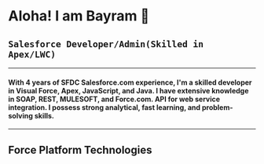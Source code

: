 # Aloha! I am Bayram 👋
## **`Salesforce Developer/Admin(Skilled in Apex/LWC)`**

---

#### With 4 years of SFDC Salesforce.com experience, I'm a skilled developer in Visual Force, Apex, JavaScript, and Java. I have extensive knowledge in SOAP, REST, MULESOFT, and Force.com. API for web service integration. I possess strong analytical, fast learning, and problem-solving skills. 

--- 
## **Force Platform Technologies**
<p dir="auto"><a target="_blank" rel="noopener noreferrer nofollow" href="https://camo.githubusercontent.com/cd5a6068fd1c7301c0462fe9d9c8a3a57b6a49210096a514d8abfba963269c76/68747470733a2f2f696d672e736869656c64732e696f2f62616467652f2d73616c6573666f7263652d626c7565"><img src="https://camo.githubusercontent.com/cd5a6068fd1c7301c0462fe9d9c8a3a57b6a49210096a514d8abfba963269c76/68747470733a2f2f696d672e736869656c64732e696f2f62616467652f2d73616c6573666f7263652d626c7565" alt="" data-canonical-src="https://img.shields.io/badge/-salesforce-blue" style="max-width: 100%;"></a>
<a target="_blank" rel="noopener noreferrer nofollow" href="https://camo.githubusercontent.com/1473c13b6c4f5e8e5248e54ae796d88726c92bd8405d86fddccf846c2d0d0c5e/68747470733a2f2f696d672e736869656c64732e696f2f62616467652f2d73616c6573666f7263652d2d61646d696e2d626c7565"><img src="https://camo.githubusercontent.com/1473c13b6c4f5e8e5248e54ae796d88726c92bd8405d86fddccf846c2d0d0c5e/68747470733a2f2f696d672e736869656c64732e696f2f62616467652f2d73616c6573666f7263652d2d61646d696e2d626c7565" alt="" data-canonical-src="https://img.shields.io/badge/-salesforce--admin-blue" style="max-width: 100%;"></a>
<a target="_blank" rel="noopener noreferrer nofollow" href="https://camo.githubusercontent.com/4fc74ae261563f12c3fa875eecec8f3bd0b56d371cbaf6a2cbe4ebcbab905094/68747470733a2f2f696d672e736869656c64732e696f2f62616467652f2d73616c6573666f7263652d2d646576656c6f706d656e742d626c7565"><img src="https://camo.githubusercontent.com/4fc74ae261563f12c3fa875eecec8f3bd0b56d371cbaf6a2cbe4ebcbab905094/68747470733a2f2f696d672e736869656c64732e696f2f62616467652f2d73616c6573666f7263652d2d646576656c6f706d656e742d626c7565" alt="" data-canonical-src="https://img.shields.io/badge/-salesforce--development-blue" style="max-width: 100%;"></a>
<a target="_blank" rel="noopener noreferrer nofollow" href="https://camo.githubusercontent.com/3f41e1eaa1068927c155727f882a8482e72726f94fc7190f9edfb24f6d5c2e85/68747470733a2f2f696d672e736869656c64732e696f2f62616467652f2d73616c6573666f7263652d2d6175746f6d6174696f6e2d626c7565"><img src="https://camo.githubusercontent.com/3f41e1eaa1068927c155727f882a8482e72726f94fc7190f9edfb24f6d5c2e85/68747470733a2f2f696d672e736869656c64732e696f2f62616467652f2d73616c6573666f7263652d2d6175746f6d6174696f6e2d626c7565" alt="" data-canonical-src="https://img.shields.io/badge/-salesforce--automation-blue" style="max-width: 100%;"></a>
<a target="_blank" rel="noopener noreferrer nofollow" href="https://camo.githubusercontent.com/18019fe73a5c35cf92b7c87b1ca6d78b9a2b91b0e017405fa1ac5fea4a1d911e/68747470733a2f2f696d672e736869656c64732e696f2f62616467652f2d73616c6573666f7263652d2d666c6f772d626c7565"><img src="https://camo.githubusercontent.com/18019fe73a5c35cf92b7c87b1ca6d78b9a2b91b0e017405fa1ac5fea4a1d911e/68747470733a2f2f696d672e736869656c64732e696f2f62616467652f2d73616c6573666f7263652d2d666c6f772d626c7565" alt="" data-canonical-src="https://img.shields.io/badge/-salesforce--flow-blue" style="max-width: 100%;"></a>
<a target="_blank" rel="noopener noreferrer nofollow" href="https://camo.githubusercontent.com/e6d05599f2fd65f461dd856feef39ba67d9ba1c52902990ddaee37c9be6bb592/68747470733a2f2f696d672e736869656c64732e696f2f62616467652f2d73616c65732d2d636c6f75642d626c7565"><img src="https://camo.githubusercontent.com/e6d05599f2fd65f461dd856feef39ba67d9ba1c52902990ddaee37c9be6bb592/68747470733a2f2f696d672e736869656c64732e696f2f62616467652f2d73616c65732d2d636c6f75642d626c7565" alt="" data-canonical-src="https://img.shields.io/badge/-sales--cloud-blue" style="max-width: 100%;"></a>
<a target="_blank" rel="noopener noreferrer nofollow" href="https://camo.githubusercontent.com/2583107bd302ef63b58bca55d3fd69b6749a6508ba5235fe7e178018fad7217c/68747470733a2f2f696d672e736869656c64732e696f2f62616467652f2d736572766963652d2d636c6f75642d626c7565"><img src="https://camo.githubusercontent.com/2583107bd302ef63b58bca55d3fd69b6749a6508ba5235fe7e178018fad7217c/68747470733a2f2f696d672e736869656c64732e696f2f62616467652f2d736572766963652d2d636c6f75642d626c7565" alt="" data-canonical-src="https://img.shields.io/badge/-service--cloud-blue" style="max-width: 100%;"></a>
<a target="_blank" rel="noopener noreferrer nofollow" href="https://camo.githubusercontent.com/d2d18766d10a7c25e3745520a6bddcbf8a97ab09afca2162b3cf3b5cd639d21e/68747470733a2f2f696d672e736869656c64732e696f2f62616467652f2d6d61726b6574696e672d2d636c6f75642d626c7565"><img src="https://camo.githubusercontent.com/d2d18766d10a7c25e3745520a6bddcbf8a97ab09afca2162b3cf3b5cd639d21e/68747470733a2f2f696d672e736869656c64732e696f2f62616467652f2d6d61726b6574696e672d2d636c6f75642d626c7565" alt="" data-canonical-src="https://img.shields.io/badge/-marketing--cloud-blue" style="max-width: 100%;"></a>
<a target="_blank" rel="noopener noreferrer nofollow" href="https://camo.githubusercontent.com/5c1d4fa974b3dafd62eb32497307d6cd2dcd885ab17a2d6f4e06a2d8a3c097f2/68747470733a2f2f696d672e736869656c64732e696f2f62616467652f2d636f6d6d657263652d2d636c6f75642d626c7565"><img src="https://camo.githubusercontent.com/5c1d4fa974b3dafd62eb32497307d6cd2dcd885ab17a2d6f4e06a2d8a3c097f2/68747470733a2f2f696d672e736869656c64732e696f2f62616467652f2d636f6d6d657263652d2d636c6f75642d626c7565" alt="" data-canonical-src="https://img.shields.io/badge/-commerce--cloud-blue" style="max-width: 100%;"></a>
<a target="_blank" rel="noopener noreferrer nofollow" href="https://camo.githubusercontent.com/09c17c22fbc05eccc38f074936094b04944c5d318114be85397dfe34d6f88dec/68747470733a2f2f696d672e736869656c64732e696f2f62616467652f2d637573746f6d65722d2d3336302d626c7565"><img src="https://camo.githubusercontent.com/09c17c22fbc05eccc38f074936094b04944c5d318114be85397dfe34d6f88dec/68747470733a2f2f696d672e736869656c64732e696f2f62616467652f2d637573746f6d65722d2d3336302d626c7565" alt="" data-canonical-src="https://img.shields.io/badge/-customer--360-blue" style="max-width: 100%;"></a>
<a target="_blank" rel="noopener noreferrer nofollow" href="https://camo.githubusercontent.com/e5cea27277b6e5551d285f4e604870e69bfb871a41a4fd99b7018245bc4ad621/68747470733a2f2f696d672e736869656c64732e696f2f62616467652f2d73616c6573666f7263652d2d696e746567726174696f6e2d626c7565"><img src="https://camo.githubusercontent.com/e5cea27277b6e5551d285f4e604870e69bfb871a41a4fd99b7018245bc4ad621/68747470733a2f2f696d672e736869656c64732e696f2f62616467652f2d73616c6573666f7263652d2d696e746567726174696f6e2d626c7565" alt="" data-canonical-src="https://img.shields.io/badge/-salesforce--integration-blue" style="max-width: 100%;"></a>
<a target="_blank" rel="noopener noreferrer nofollow" href="https://camo.githubusercontent.com/95ee54825222800ced6b93deb0d8b512eebb7b80856514f37385bd692610d9c6/68747470733a2f2f696d672e736869656c64732e696f2f62616467652f2d73616c6573666f7263652d2d617069732d626c7565"><img src="https://camo.githubusercontent.com/95ee54825222800ced6b93deb0d8b512eebb7b80856514f37385bd692610d9c6/68747470733a2f2f696d672e736869656c64732e696f2f62616467652f2d73616c6573666f7263652d2d617069732d626c7565" alt="" data-canonical-src="https://img.shields.io/badge/-salesforce--apis-blue" style="max-width: 100%;"></a>
<a target="_blank" rel="noopener noreferrer nofollow" href="https://camo.githubusercontent.com/6b7a9b9069db11a9077f41be1501ccd77b553a282f8d1ceedd88c46ca73b1cfc/68747470733a2f2f696d672e736869656c64732e696f2f62616467652f2d73616c6573666f7263652d2d776f726b666c6f77732d626c7565"><img src="https://camo.githubusercontent.com/6b7a9b9069db11a9077f41be1501ccd77b553a282f8d1ceedd88c46ca73b1cfc/68747470733a2f2f696d672e736869656c64732e696f2f62616467652f2d73616c6573666f7263652d2d776f726b666c6f77732d626c7565" alt="" data-canonical-src="https://img.shields.io/badge/-salesforce--workflows-blue" style="max-width: 100%;"></a>
<a target="_blank" rel="noopener noreferrer nofollow" href="https://camo.githubusercontent.com/18445353a8c941409454e908f31254b6021043596645e9898ee6faf1adc620f6/68747470733a2f2f696d672e736869656c64732e696f2f62616467652f2d73616c6573666f7263652d2d6465706c6f796d656e742d626c7565"><img src="https://camo.githubusercontent.com/18445353a8c941409454e908f31254b6021043596645e9898ee6faf1adc620f6/68747470733a2f2f696d672e736869656c64732e696f2f62616467652f2d73616c6573666f7263652d2d6465706c6f796d656e742d626c7565" alt="" data-canonical-src="https://img.shields.io/badge/-salesforce--deployment-blue" style="max-width: 100%;"></a>
<a target="_blank" rel="noopener noreferrer nofollow" href="https://camo.githubusercontent.com/2468df2af640f359be58af772be5ab0383871d4275bf32333d30657828aca3c0/68747470733a2f2f696d672e736869656c64732e696f2f62616467652f2d73616c6573666f7263652d2d637573746f6d697a6174696f6e2d626c7565"><img src="https://camo.githubusercontent.com/2468df2af640f359be58af772be5ab0383871d4275bf32333d30657828aca3c0/68747470733a2f2f696d672e736869656c64732e696f2f62616467652f2d73616c6573666f7263652d2d637573746f6d697a6174696f6e2d626c7565" alt="" data-canonical-src="https://img.shields.io/badge/-salesforce--customization-blue" style="max-width: 100%;"></a>
<a target="_blank" rel="noopener noreferrer nofollow" href="https://camo.githubusercontent.com/d5e16429ea3c1e83390dc50a325b541393b251d43033871efdd2316c5f00979d/68747470733a2f2f696d672e736869656c64732e696f2f62616467652f2d617065782d626c7565"><img src="https://camo.githubusercontent.com/d5e16429ea3c1e83390dc50a325b541393b251d43033871efdd2316c5f00979d/68747470733a2f2f696d672e736869656c64732e696f2f62616467652f2d617065782d626c7565" alt="" data-canonical-src="https://img.shields.io/badge/-apex-blue" style="max-width: 100%;"></a>
<a target="_blank" rel="noopener noreferrer nofollow" href="https://camo.githubusercontent.com/bf200dd166feb93aed437496895fde34e2c9fd9bc2bd4294539b042406b386cb/68747470733a2f2f696d672e736869656c64732e696f2f62616467652f2d6c77632d626c7565"><img src="https://camo.githubusercontent.com/bf200dd166feb93aed437496895fde34e2c9fd9bc2bd4294539b042406b386cb/68747470733a2f2f696d672e736869656c64732e696f2f62616467652f2d6c77632d626c7565" alt="" data-canonical-src="https://img.shields.io/badge/-lwc-blue" style="max-width: 100%;"></a>
<a target="_blank" rel="noopener noreferrer nofollow" href="https://camo.githubusercontent.com/35f4780ee2917ad0dcff8028806012dd16a5686a2d242aac688a62846f9004bb/68747470733a2f2f696d672e736869656c64732e696f2f62616467652f2d736f716c2d626c7565"><img src="https://camo.githubusercontent.com/35f4780ee2917ad0dcff8028806012dd16a5686a2d242aac688a62846f9004bb/68747470733a2f2f696d672e736869656c64732e696f2f62616467652f2d736f716c2d626c7565" alt="" data-canonical-src="https://img.shields.io/badge/-soql-blue" style="max-width: 100%;"></a>
<a target="_blank" rel="noopener noreferrer nofollow" href="https://camo.githubusercontent.com/e5167d74fcec2b85cc2d5187dcec96357a163faafd50302553b925811709807b/68747470733a2f2f696d672e736869656c64732e696f2f62616467652f2d736f736c2d626c7565"><img src="https://camo.githubusercontent.com/e5167d74fcec2b85cc2d5187dcec96357a163faafd50302553b925811709807b/68747470733a2f2f696d672e736869656c64732e696f2f62616467652f2d736f736c2d626c7565" alt="" data-canonical-src="https://img.shields.io/badge/-sosl-blue" style="max-width: 100%;"></a>
<a target="_blank" rel="noopener noreferrer nofollow" href="https://camo.githubusercontent.com/2ed12f83b7eba75eb7229308ad155db442b01c24d27b18e40e311e51eeed4dbb/68747470733a2f2f696d672e736869656c64732e696f2f62616467652f2d6c696768746e696e672d2d6672616d65776f726b2d626c7565"><img src="https://camo.githubusercontent.com/2ed12f83b7eba75eb7229308ad155db442b01c24d27b18e40e311e51eeed4dbb/68747470733a2f2f696d672e736869656c64732e696f2f62616467652f2d6c696768746e696e672d2d6672616d65776f726b2d626c7565" alt="" data-canonical-src="https://img.shields.io/badge/-lightning--framework-blue" style="max-width: 100%;"></a>
<a target="_blank" rel="noopener noreferrer nofollow" href="https://camo.githubusercontent.com/7a39d9caa6a56055572431920591bd302d04af6f346d0e33ad97ed94db162cf9/68747470733a2f2f696d672e736869656c64732e696f2f62616467652f2d666f7263652e636f6d2d626c7565"><img src="https://camo.githubusercontent.com/7a39d9caa6a56055572431920591bd302d04af6f346d0e33ad97ed94db162cf9/68747470733a2f2f696d672e736869656c64732e696f2f62616467652f2d666f7263652e636f6d2d626c7565" alt="" data-canonical-src="https://img.shields.io/badge/-force.com-blue" style="max-width: 100%;"></a>
<a target="_blank" rel="noopener noreferrer nofollow" href="https://camo.githubusercontent.com/f0b081306d66a523f2f08c71a989c0cc4e5ec64d42494bb0038ed3fb254cd217/68747470733a2f2f696d672e736869656c64732e696f2f62616467652f2d617065782d2d74726967676572732d626c7565"><img src="https://camo.githubusercontent.com/f0b081306d66a523f2f08c71a989c0cc4e5ec64d42494bb0038ed3fb254cd217/68747470733a2f2f696d672e736869656c64732e696f2f62616467652f2d617065782d2d74726967676572732d626c7565" alt="" data-canonical-src="https://img.shields.io/badge/-apex--triggers-blue" style="max-width: 100%;"></a>
<a target="_blank" rel="noopener noreferrer nofollow" href="https://camo.githubusercontent.com/c16cf64128e37ea3d1ed02f077710574b188177fde59aa066a344e9d20562d57/68747470733a2f2f696d672e736869656c64732e696f2f62616467652f2d76697375616c2d2d666f7263652d626c7565"><img src="https://camo.githubusercontent.com/c16cf64128e37ea3d1ed02f077710574b188177fde59aa066a344e9d20562d57/68747470733a2f2f696d672e736869656c64732e696f2f62616467652f2d76697375616c2d2d666f7263652d626c7565" alt="" data-canonical-src="https://img.shields.io/badge/-visual--force-blue" style="max-width: 100%;"></a>
<a target="_blank" rel="noopener noreferrer nofollow" href="https://camo.githubusercontent.com/8be03df5be453d7cbaeb8c65e665d477fc77ef6bf5521e1b8919f037afedf145/68747470733a2f2f696d672e736869656c64732e696f2f62616467652f2d62756c6b2d2d6170692d626c7565"><img src="https://camo.githubusercontent.com/8be03df5be453d7cbaeb8c65e665d477fc77ef6bf5521e1b8919f037afedf145/68747470733a2f2f696d672e736869656c64732e696f2f62616467652f2d62756c6b2d2d6170692d626c7565" alt="" data-canonical-src="https://img.shields.io/badge/-bulk--api-blue" style="max-width: 100%;"></a>
<a target="_blank" rel="noopener noreferrer nofollow" href="https://camo.githubusercontent.com/2a45bfeede00ae479f06df6ee990348c0cf191f31a9446892af39552eb3a0161/68747470733a2f2f696d672e736869656c64732e696f2f62616467652f2d7765622d2d636f6d706f6e656e74732d626c7565"><img src="https://camo.githubusercontent.com/2a45bfeede00ae479f06df6ee990348c0cf191f31a9446892af39552eb3a0161/68747470733a2f2f696d672e736869656c64732e696f2f62616467652f2d7765622d2d636f6d706f6e656e74732d626c7565" alt="" data-canonical-src="https://img.shields.io/badge/-web--components-blue" style="max-width: 100%;"></a>
<a target="_blank" rel="noopener noreferrer nofollow" href="https://camo.githubusercontent.com/640e9851edd16efb47121118f6059b16713db79894ad50291a415c0752b39d18/68747470733a2f2f696d672e736869656c64732e696f2f62616467652f2d73616c6573666f7263652d2d6370712d626c7565"><img src="https://camo.githubusercontent.com/640e9851edd16efb47121118f6059b16713db79894ad50291a415c0752b39d18/68747470733a2f2f696d672e736869656c64732e696f2f62616467652f2d73616c6573666f7263652d2d6370712d626c7565" alt="" data-canonical-src="https://img.shields.io/badge/-salesforce--cpq-blue" style="max-width: 100%;"></a>
<a target="_blank" rel="noopener noreferrer nofollow" href="https://camo.githubusercontent.com/7ad47f6df8cdd73ecfbf511ba948cf172b8cdcbff6092774c146b89da5bfa036/68747470733a2f2f696d672e736869656c64732e696f2f62616467652f2d6d756c65736f66742d626c7565"><img src="https://camo.githubusercontent.com/7ad47f6df8cdd73ecfbf511ba948cf172b8cdcbff6092774c146b89da5bfa036/68747470733a2f2f696d672e736869656c64732e696f2f62616467652f2d6d756c65736f66742d626c7565" alt="" data-canonical-src="https://img.shields.io/badge/-mulesoft-blue" style="max-width: 100%;"></a>
<a target="_blank" rel="noopener noreferrer nofollow" href="https://camo.githubusercontent.com/d8ab003b4053e37dac42b55dd2dfdc068896d7e625ad5d61b86629e36a0ee93b/68747470733a2f2f696d672e736869656c64732e696f2f62616467652f2d666c6f73756d2d626c7565"><img src="https://camo.githubusercontent.com/d8ab003b4053e37dac42b55dd2dfdc068896d7e625ad5d61b86629e36a0ee93b/68747470733a2f2f696d672e736869656c64732e696f2f62616467652f2d666c6f73756d2d626c7565" alt="" data-canonical-src="https://img.shields.io/badge/-flosum-blue" style="max-width: 100%;"></a>
<a target="_blank" rel="noopener noreferrer nofollow" href="https://camo.githubusercontent.com/c581a553e6088aa6b4271cdc562c12ed56ac94a3dfc85cbaaa776907633fb993/68747470733a2f2f696d672e736869656c64732e696f2f62616467652f2d636925324663642d626c7565"><img src="https://camo.githubusercontent.com/c581a553e6088aa6b4271cdc562c12ed56ac94a3dfc85cbaaa776907633fb993/68747470733a2f2f696d672e736869656c64732e696f2f62616467652f2d636925324663642d626c7565" alt="" data-canonical-src="https://img.shields.io/badge/-ci%2Fcd-blue" style="max-width: 100%;"></a>
<a target="_blank" rel="noopener noreferrer nofollow" href="https://camo.githubusercontent.com/621896a5feee02ac73ee51b1f94f9d59b05800d5d2630abce114d0110e7da279/68747470733a2f2f696d672e736869656c64732e696f2f62616467652f2d6f6d6e6973747564696f2d626c7565"><img src="https://camo.githubusercontent.com/621896a5feee02ac73ee51b1f94f9d59b05800d5d2630abce114d0110e7da279/68747470733a2f2f696d672e736869656c64732e696f2f62616467652f2d6f6d6e6973747564696f2d626c7565" alt="" data-canonical-src="https://img.shields.io/badge/-omnistudio-blue" style="max-width: 100%;"></a>
<a target="_blank" rel="noopener noreferrer nofollow" href="https://camo.githubusercontent.com/1fd658c975f7bb82354b7fae0662039a5eb0f79ff8ae71c3457550548465b260/68747470733a2f2f696d672e736869656c64732e696f2f62616467652f2d646174612d2d6c6f616465722d626c7565"><img src="https://camo.githubusercontent.com/1fd658c975f7bb82354b7fae0662039a5eb0f79ff8ae71c3457550548465b260/68747470733a2f2f696d672e736869656c64732e696f2f62616467652f2d646174612d2d6c6f616465722d626c7565" alt="" data-canonical-src="https://img.shields.io/badge/-data--loader-blue" style="max-width: 100%;"></a>
<a target="_blank" rel="noopener noreferrer nofollow" href="https://camo.githubusercontent.com/1f37d3f26951480c683e34a1c3b802b51d55f6ff04589a82ddd38cb76ba3f94e/68747470733a2f2f696d672e736869656c64732e696f2f62616467652f2d73616c6573666f7263652d2d64782d626c7565"><img src="https://camo.githubusercontent.com/1f37d3f26951480c683e34a1c3b802b51d55f6ff04589a82ddd38cb76ba3f94e/68747470733a2f2f696d672e736869656c64732e696f2f62616467652f2d73616c6573666f7263652d2d64782d626c7565" alt="" data-canonical-src="https://img.shields.io/badge/-salesforce--dx-blue" style="max-width: 100%;"></a>
<a target="_blank" rel="noopener noreferrer nofollow" href="https://camo.githubusercontent.com/c9cc0a59901c473c67afeeb0b8b487ba7e0e6a792d29627c909f1b9430d97676/68747470733a2f2f696d672e736869656c64732e696f2f62616467652f2d636f7061646f2d626c7565"><img src="https://camo.githubusercontent.com/c9cc0a59901c473c67afeeb0b8b487ba7e0e6a792d29627c909f1b9430d97676/68747470733a2f2f696d672e736869656c64732e696f2f62616467652f2d636f7061646f2d626c7565" alt="" data-canonical-src="https://img.shields.io/badge/-copado-blue" style="max-width: 100%;"></a>
<a target="_blank" rel="noopener noreferrer nofollow" href="https://camo.githubusercontent.com/c6d05c059aa45085cdd387cc38c032f907165d0ea66a9a95d7a822b4efe7ffb9/68747470733a2f2f696d672e736869656c64732e696f2f62616467652f2d6c696768746e696e672d2d64657369676e2d2d73797374656d2d626c7565"><img src="https://camo.githubusercontent.com/c6d05c059aa45085cdd387cc38c032f907165d0ea66a9a95d7a822b4efe7ffb9/68747470733a2f2f696d672e736869656c64732e696f2f62616467652f2d6c696768746e696e672d2d64657369676e2d2d73797374656d2d626c7565" alt="" data-canonical-src="https://img.shields.io/badge/-lightning--design--system-blue" style="max-width: 100%;"></a></p>
